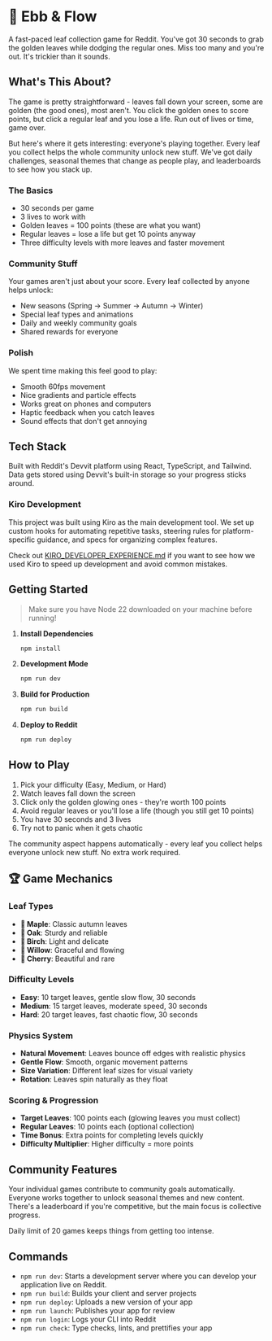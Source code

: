 # 🍃 Ebb & Flow

A fast-paced leaf collection game for Reddit. You've got 30 seconds to grab the golden leaves while dodging the regular ones. Miss too many and you're out. It's trickier than it sounds.

## What's This About?

The game is pretty straightforward - leaves fall down your screen, some are golden (the good ones), most aren't. You click the golden ones to score points, but click a regular leaf and you lose a life. Run out of lives or time, game over.

But here's where it gets interesting: everyone's playing together. Every leaf you collect helps the whole community unlock new stuff. We've got daily challenges, seasonal themes that change as people play, and leaderboards to see how you stack up.

### The Basics

- 30 seconds per game
- 3 lives to work with
- Golden leaves = 100 points (these are what you want)
- Regular leaves = lose a life but get 10 points anyway
- Three difficulty levels with more leaves and faster movement

### Community Stuff

Your games aren't just about your score. Every leaf collected by anyone helps unlock:

- New seasons (Spring → Summer → Autumn → Winter)
- Special leaf types and animations
- Daily and weekly community goals
- Shared rewards for everyone

### Polish

We spent time making this feel good to play:

- Smooth 60fps movement
- Nice gradients and particle effects
- Works great on phones and computers
- Haptic feedback when you catch leaves
- Sound effects that don't get annoying

## Tech Stack

Built with Reddit's Devvit platform using React, TypeScript, and Tailwind. Data gets stored using Devvit's built-in storage so your progress sticks around.

### Kiro Development

This project was built using Kiro as the main development tool. We set up custom hooks for automating repetitive tasks, steering rules for platform-specific guidance, and specs for organizing complex features.

Check out [KIRO_DEVELOPER_EXPERIENCE.md](./KIRO_DEVELOPER_EXPERIENCE.md) if you want to see how we used Kiro to speed up development and avoid common mistakes.

## Getting Started

> Make sure you have Node 22 downloaded on your machine before running!

1. **Install Dependencies**

   ```bash
   npm install
   ```

2. **Development Mode**

   ```bash
   npm run dev
   ```

3. **Build for Production**

   ```bash
   npm run build
   ```

4. **Deploy to Reddit**
   ```bash
   npm run deploy
   ```

## How to Play

1. Pick your difficulty (Easy, Medium, or Hard)
2. Watch leaves fall down the screen
3. Click only the golden glowing ones - they're worth 100 points
4. Avoid regular leaves or you'll lose a life (though you still get 10 points)
5. You have 30 seconds and 3 lives
6. Try not to panic when it gets chaotic

The community aspect happens automatically - every leaf you collect helps everyone unlock new stuff. No extra work required.

## 🏆 Game Mechanics

### Leaf Types

- **🍁 Maple**: Classic autumn leaves
- **🍂 Oak**: Sturdy and reliable
- **🍃 Birch**: Light and delicate
- **🌿 Willow**: Graceful and flowing
- **🌸 Cherry**: Beautiful and rare

### Difficulty Levels

- **Easy**: 10 target leaves, gentle slow flow, 30 seconds
- **Medium**: 15 target leaves, moderate speed, 30 seconds
- **Hard**: 20 target leaves, fast chaotic flow, 30 seconds

### Physics System

- **Natural Movement**: Leaves bounce off edges with realistic physics
- **Gentle Flow**: Smooth, organic movement patterns
- **Size Variation**: Different leaf sizes for visual variety
- **Rotation**: Leaves spin naturally as they float

### Scoring & Progression

- **Target Leaves**: 100 points each (glowing leaves you must collect)
- **Regular Leaves**: 10 points each (optional collection)
- **Time Bonus**: Extra points for completing levels quickly
- **Difficulty Multiplier**: Higher difficulty = more points

## Community Features

Your individual games contribute to community goals automatically. Everyone works together to unlock seasonal themes and new content. There's a leaderboard if you're competitive, but the main focus is collective progress.

Daily limit of 20 games keeps things from getting too intense.

## Commands

- `npm run dev`: Starts a development server where you can develop your application live on Reddit.
- `npm run build`: Builds your client and server projects
- `npm run deploy`: Uploads a new version of your app
- `npm run launch`: Publishes your app for review
- `npm run login`: Logs your CLI into Reddit
- `npm run check`: Type checks, lints, and prettifies your app
